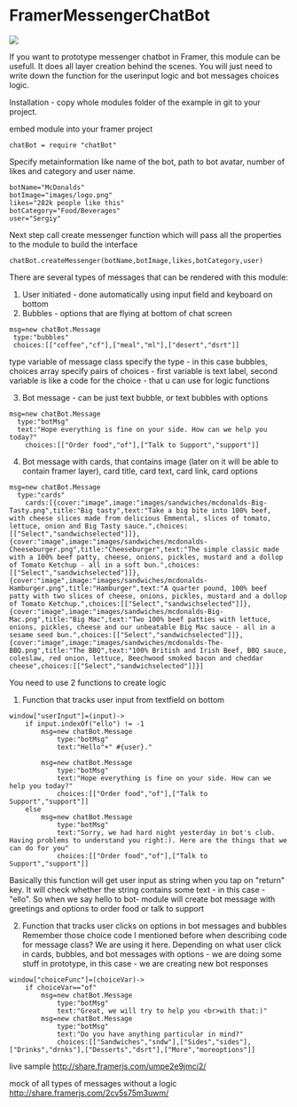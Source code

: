 # FramerMessengerChatBot

![](https://github.com/mamezito/FramerMessengerChatBot/blob/master/chatbot.png)

If you want to prototype messenger chatbot in Framer, this module can be usefull.
It does all layer creation behind the scenes. You will just need to write down the function for the userinput logic and bot messages choices logic.

Installation - copy whole modules folder of the example in git to your project.

embed module into your framer project

```
chatBot = require "chatBot"
```

Specify metainformation like name of the bot, path to bot avatar, number of likes and category and user name.

```
botName="McDonalds"
botImage="images/logo.png"
likes="282k people like this"
botCategory="Food/Beverages"
user="Sergiy"
```

Next step call create messenger function which will pass all the properties to the module to build the interface

```
chatBot.createMessenger(botName,botImage,likes,botCategory,user)
```

There are several types of messages that can be rendered with this module:

1. User initiated - done automatically using input field and keyboard on bottom
2. Bubbles - options that are flying at bottom of chat screen
```
msg=new chatBot.Message
 type:"bubbles"
 choices:[["coffee","cf"],["meal","ml"],["desert","dsrt"]]
```
type variable of message class specify the type - in this case bubbles, choices array specify  pairs of choices - first variable is text label, second variable is like a code for the choice - that u can use for logic functions

3. Bot message - can be just text bubble, or text bubbles with options
```
msg=new chatBot.Message
  type:"botMsg"
  text:"Hope everything is fine on your side. How can we help you today?"
	choices:[["Order food","of"],["Talk to Support","support"]]
```

4. Bot message with cards, that contains image (later on it will be able to contain framer layer), card title, card text, card link, card options

```
msg=new chatBot.Message
  type:"cards"
	cards:[{cover:"image",image:"images/sandwiches/mcdonalds-Big-Tasty.png",title:"Big tasty",text:"Take a big bite into 100% beef, with cheese slices made from delicious Emmental, slices of tomato, lettuce, onion and Big Tasty sauce.",choices:[["Select","sandwichselected"]]},{cover:"image",image:"images/sandwiches/mcdonalds-Cheeseburger.png",title:"Cheeseburger",text:"The simple classic made with a 100% beef patty, cheese, onions, pickles, mustard and a dollop of Tomato Ketchup - all in a soft bun.",choices:[["Select","sandwichselected"]]},{cover:"image",image:"images/sandwiches/mcdonalds-Hamburger.png",title:"Hamburger",text:"A quarter pound, 100% beef patty with two slices of cheese, onions, pickles, mustard and a dollop of Tomato Ketchup.",choices:[["Select","sandwichselected"]]},{cover:"image",image:"images/sandwiches/mcdonalds-Big-Mac.png",title:"Big Mac",text:"Two 100% beef patties with lettuce, onions, pickles, cheese and our unbeatable Big Mac sauce - all in a sesame seed bun.",choices:[["Select","sandwichselected"]]},{cover:"image",image:"images/sandwiches/mcdonalds-The-BBQ.png",title:"The BBQ",text:"100% British and Irish Beef, BBQ sauce, coleslaw, red onion, lettuce, Beechwood smoked bacon and cheddar cheese",choices:[["Select","sandwichselected"]]}]
```


You need to use 2 functions to create logic
1. Function that tracks user input from textfield on bottom
```
window["userInput"]=(input)->
	if input.indexOf("ello") != -1
		msg=new chatBot.Message
			type:"botMsg"
			text:"Hello"+" #{user}."

		msg=new chatBot.Message
			type:"botMsg"
			text:"Hope everything is fine on your side. How can we help you today?"
			choices:[["Order food","of"],["Talk to Support","support"]]
	else 
		msg=new chatBot.Message
			type:"botMsg"
			text:"Sorry, we had hard night yesterday in bot's club. Having problems to understand you right:). Here are the things that we can do for you"
			choices:[["Order food","of"],["Talk to Support","support"]]
```

Basically this function will get user input as string when you tap on "return" key. 
It will check whether the string contains some text - in this case - "ello". So when we say hello to bot- module will create bot message with greetings and options to order food or talk to support


2. Function that tracks user clicks on options in bot messages and bubbles
Remember those choice code I mentioned before when describing code for message class? We are using it here. Depending on what user click in cards, bubbles, and bot messages with options - we are doing some stuff in prototype, in this case - we are creating new bot responses
```
window["choiceFunc"]=(choiceVar)->
	if choiceVar=="of"
		msg=new chatBot.Message
			type:"botMsg"
			text:"Great, we will try to help you <br>with that:)"
		msg=new chatBot.Message
			type:"botMsg"
			text:"Do you have anything particular in mind?"
			choices:[["Sandwiches","sndw"],["Sides","sides"],["Drinks","drnks"],["Desserts","dsrt"],["More","moreoptions"]]

```


live sample http://share.framerjs.com/umpe2e9jmci2/

mock of all types of messages without a logic 
http://share.framerjs.com/2cv5s75m3uwm/
